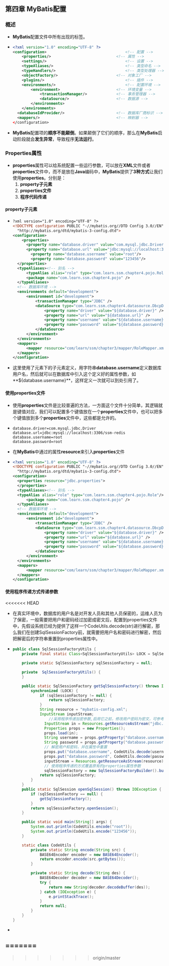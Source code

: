 ## 第四章 MyBatis配置

### 概述

- **MyBatis**配置文件中所有出现的标签。

- ```xml
  <?xml version="1.0" encoding="UTF-8" ?>
  <configuration>							        <!-- 配置 -->
      <properties/>							    <!-- 属性 -->
      <settings/>									<!-- 设置 -->
      <typeAliases/>							    <!-- 类型命名 -->
      <typeHandlers/>								<!-- 类型处理器 -->
      <objectFactory/>							<!-- 对象工厂 -->
      <plugins/>									<!-- 插件 -->
      <environments/>							    <!-- 配置环境 -->
          <environment>						    <!-- 环境变量 -->
              <transactionManager/>			    <!-- 事务管理器 -->
              <dataSource/>						<!-- 数据源 -->
          </environments>
      </environments>    
  	<databaseIdProvider/>						<!-- 数据库厂商标识 -->
  	<mappers/>									<!-- 映射器 -->
  </configuration>
  ```

- **MyBatis**配置项的**顺序不能颠倒**。如果颠倒了它们的顺序，那么在**MyBatis**启动阶段就会**发生异常**，导致程序**无法运行**。

### Properties属性

- **properties**属性可以给系统配置一些运行参数，可以放在**XML**文件或者**properties**文件中，而不是放在**Java**编码中，**MyBatis**提供了**3种方式**让我们使用**properties**。分别是：
  1. **property子元素**
  2. **properties文件**
  3. **程序代码传递**

#### property子元素

- ```xml
  ?xml version="1.0" encoding="UTF-8" ?>
  <!DOCTYPE configuration PUBLIC "-//mybatis.org//DTD Config 3.0//EN"
    "http://mybatis.org/dtd/mybatis-3-config.dtd">
  <configuration>
      <properties>
  		<property name="database.driver" value="com.mysql.jdbc.Driver"/> 
      	<property name="database.url" value="jdbc:mysql://localhost:3306/chapter4"/> 
          <property name="database.username" value="root"/> 
          <property name="database.password" value="123456"/>
  	</properties>
  	<typeAliases><!-- 别名 -->
  		<typeAlias alias="role" type="com.learn.ssm.chapter4.pojo.Role"/>
  		<package name="com.learn.ssm.chapter4.pojo" />
  	</typeAliases>
  	<!-- 数据库环境 -->
  	<environments default="development">
  		<environment id="development">
  			<transactionManager type="JDBC" />
  			<dataSource type="com.learn.ssm.chapter4.datasource.DbcpDataSourceFactory">
  				<property name="driver" value="${database.driver}" />
  				<property name="url" value="${database.url}" />
  				<property name="username" value="${database.username}" />
  				<property name="password" value="${database.password}" />
  			</dataSource>
  		</environment>
  	</environments>
  	<mappers>
  		<mapper resource="com/learn/ssm/chapter3/mapper/RoleMapper.xml" />
  	</mappers>
  </configuration>
  ```

- 这里使用了元素<properties>下的子元素<property>定义，用字符串**database.username**定义数据库用户名，然后就可以在数据库中引入这个定义好的属性参数，如**${database.username}**，这样定义一次就可以到处引用了。

#### 使用properties文件

- 使用**properties**文件是比较普遍的方法，一方面这个文件十分简单，其逻辑就是键值对应，我们可以配置多个键值放在一个**properties**文件中，也可以把多个键值放到多个**properties**文件中，这些都是允许的。

- ```properties
  database.driver=com.mysql.jdbc.Driver
  database.url=jdbc:mysql://localhost:3306/ssm-redis
  database.username=root
  database.password=root
  ```

- 在**MyBatis**中通过<properties>的属性**resource**来引入**properties**文件

- ````xml
  <?xml version="1.0" encoding="UTF-8" ?>
  <!DOCTYPE configuration PUBLIC "-//mybatis.org//DTD Config 3.0//EN"
    "http://mybatis.org/dtd/mybatis-3-config.dtd">
  <configuration>
  	<properties resource="jdbc.properties">
  	</properties>
  	<typeAliases><!-- 别名 -->
  	<typeAlias alias="role" type="com.learn.ssm.chapter4.pojo.Role"/>
  		<package name="com.learn.ssm.chapter4.pojo" />
  	</typeAliases>
  	<!-- 数据库环境 -->
  	<environments default="development">
  		<environment id="development">
  			<transactionManager type="JDBC" />
  			<dataSource type="com.learn.ssm.chapter4.datasource.DbcpDataSourceFactory">
  				<property name="driver" value="${database.driver}" />
  				<property name="url" value="${database.url}" />
  				<property name="username" value="${database.username}" />
  				<property name="password" value="${database.password}" />
  			</dataSource>
  		</environment>
  	</environments>
  	<mappers>
  		<mapper resource="com/learn/ssm/chapter3/mapper/RoleMapper.xml" />
  	</mappers>
  </configuration>
  ````

#### 使用程序传递方式传递参数

<<<<<<< HEAD
- 在真实环境中，数据库的用户名是对开发人员和其他人员保密的，运维人员为了保密，一般需要把用户和密码经过加密成密文后，配置到properties文件中，先假设系统已经为提供了这样一个CodeUtils.decode(str)进行解密，那么我们在创建SqlSessionFactory前，就需要把用户名和密码进行解密，然后把解密后的字符串重置到properties属性中。

- ```java
  public class SqlSessionFactoryUtils {
      private final static Class<SqlSessionFactoryUtils> LOCK = SqlSessionFactoryUtils.class;
  
      private static SqlSessionFactory sqlSessionFactory = null;
  
      private  SqlSessionFactoryUtils() {
      }
  
      public static SqlSessionFactory getSqlSessionFactory() throws IOException {
          synchronized (LOCK) {
              if (sqlSessionFactory != null) {
                  return sqlSessionFactory;
              }
              String resource = "mybatis-config.xml";
              InputStream inputStream;
                  //采用程序传递加密参数,启用它之前，修改用户密码为密文，可参考main方法......
  				InputStream in = Resources.getResourceAsStream("jdbc.properties");
  				Properties props = new Properties();
  				props.load(in);
  				String username = props.getProperty("database.username");
  				String password = props.getProperty("database.password");
  				// 解密用户和密码，并在属性中重置
  				props.put("database.username", CodeUtils.decode(username));
  				props.put("database.password", CodeUtils.decode(password));
  				inputStream = Resources.getResourceAsStream(resource);
  				// 使用程序传递的方式覆盖原有的properties属性参数
  				sqlSessionFactory = new SqlSessionFactoryBuilder().build(inputStream, props);
              return sqlSessionFactory;
          }
      }
      public static SqlSession openSqlSession() throws IOException {
          if (sqlSessionFactory == null) {
              getSqlSessionFactory();
          }
          return sqlSessionFactory.openSession();
      }
  
      public static void main(String[] args) {
          System.out.println(CodeUtils.encode("root"));
          System.out.println(CodeUtils.encode("123456"));
      }
  
      static class CodeUtils {
          private static String encode(String src) {
              BASE64Encoder encoder = new BASE64Encoder();
              return encoder.encode(src.getBytes());
          }
  
          private static String decode(String des) {
              BASE64Decoder decoder = new BASE64Decoder();
              try {
                  return new String(decoder.decodeBuffer(des));
              } catch (IOException e) {
                  e.printStackTrace();
              }
              return null;
          }
      }
  }
  ```

- 
=======
- 

>>>>>>> origin/master
